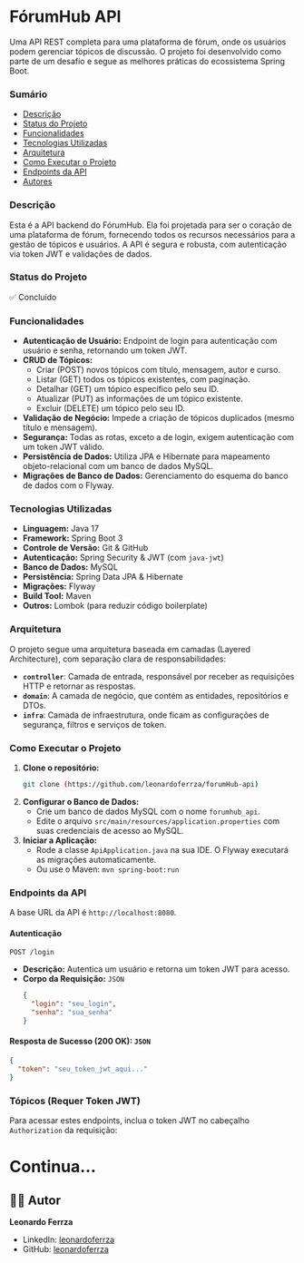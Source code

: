 # FórumHub API

Uma API REST completa para uma plataforma de fórum, onde os usuários podem gerenciar tópicos de discussão. O projeto foi desenvolvido como parte de um desafio e segue as melhores práticas do ecossistema Spring Boot.

### **Sumário**
- [Descrição](#descrição)
- [Status do Projeto](#status-do-projeto)
- [Funcionalidades](#funcionalidades)
- [Tecnologias Utilizadas](#tecnologias-utilizadas)
- [Arquitetura](#arquitetura)
- [Como Executar o Projeto](#como-executar-o-projeto)
- [Endpoints da API](#endpoints-da-api)
- [Autores](#autores)

### **Descrição**
Esta é a API backend do FórumHub. Ela foi projetada para ser o coração de uma plataforma de fórum, fornecendo todos os recursos necessários para a gestão de tópicos e usuários. A API é segura e robusta, com autenticação via token JWT e validações de dados.

### **Status do Projeto**
✅ Concluído

### **Funcionalidades**
- **Autenticação de Usuário:** Endpoint de login para autenticação com usuário e senha, retornando um token JWT.
- **CRUD de Tópicos:**
    - Criar (POST) novos tópicos com título, mensagem, autor e curso.
    - Listar (GET) todos os tópicos existentes, com paginação.
    - Detalhar (GET) um tópico específico pelo seu ID.
    - Atualizar (PUT) as informações de um tópico existente.
    - Excluir (DELETE) um tópico pelo seu ID.
- **Validação de Negócio:** Impede a criação de tópicos duplicados (mesmo título e mensagem).
- **Segurança:** Todas as rotas, exceto a de login, exigem autenticação com um token JWT válido.
- **Persistência de Dados:** Utiliza JPA e Hibernate para mapeamento objeto-relacional com um banco de dados MySQL.
- **Migrações de Banco de Dados:** Gerenciamento do esquema do banco de dados com o Flyway.

### **Tecnologias Utilizadas**
- **Linguagem:** Java 17
- **Framework:** Spring Boot 3
- **Controle de Versão:** Git & GitHub
- **Autenticação:** Spring Security & JWT (com `java-jwt`)
- **Banco de Dados:** MySQL
- **Persistência:** Spring Data JPA & Hibernate
- **Migrações:** Flyway
- **Build Tool:** Maven
- **Outros:** Lombok (para reduzir código boilerplate)

### **Arquitetura**
O projeto segue uma arquitetura baseada em camadas (Layered Architecture), com separação clara de responsabilidades:
- **`controller`**: Camada de entrada, responsável por receber as requisições HTTP e retornar as respostas.
- **`domain`**: A camada de negócio, que contém as entidades, repositórios e DTOs.
- **`infra`**: Camada de infraestrutura, onde ficam as configurações de segurança, filtros e serviços de token.

### **Como Executar o Projeto**
1.  **Clone o repositório:**
    ```sh
    git clone (https://github.com/leonardoferrza/forumHub-api)
    ```
2.  **Configurar o Banco de Dados:**
    * Crie um banco de dados MySQL com o nome `forumhub_api`.
    * Edite o arquivo `src/main/resources/application.properties` com suas credenciais de acesso ao MySQL.
3.  **Iniciar a Aplicação:**
    * Rode a classe `ApiApplication.java` na sua IDE. O Flyway executará as migrações automaticamente.
    * Ou use o Maven: `mvn spring-boot:run`

### **Endpoints da API**

A base URL da API é `http://localhost:8080`.

#### **Autenticação**
`POST /login`
- **Descrição:** Autentica um usuário e retorna um token JWT para acesso.
- **Corpo da Requisição:** `JSON`
  ```json
  {
    "login": "seu_login",
    "senha": "sua_senha"
  }
#### Resposta de Sucesso (200 OK): `JSON`
```json
{
  "token": "seu_token_jwt_aqui..."
}
```
### Tópicos (Requer Token JWT)
Para acessar estes endpoints, inclua o token JWT no cabeçalho `Authorization` da requisição:

# Continua...

## 🧑‍💻 Autor

**Leonardo Ferrza**

* LinkedIn: [leonardoferrza](https://www.linkedin.com/in/leonardoferrza)
* GitHub: [leonardoferrza](https://github.com/leonardoferrza)
